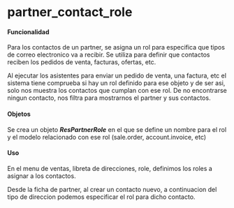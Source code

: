 
partner_contact_role
====================


#### Funcionalidad

Para los contactos de un partner, se asigna un rol para especifica que
tipos de correo electronico va a recibir. Se utiliza para definir que contactos
reciben los pedidos de venta, facturas, ofertas, etc.

Al ejecutar los asistentes para enviar un pedido de venta, una factura, etc
el sistema tiene comprueba si hay un rol definido para ese objeto y de ser asi, solo nos muestra
los contactos que cumplan con ese rol.
De no encontrarse ningun contacto, nos filtra para mostrarnos el partner y sus contactos.


#### Objetos

Se crea un objeto _**ResPartnerRole**_ en el que se define un nombre para el rol
y el modelo relacionado con ese rol (sale.order, account.invoice, etc)


#### Uso

En el menu de ventas, libreta de direcciones, role, definimos los roles
a asignar a los contactos.

Desde la ficha de partner, al crear un contacto nuevo, a continuacion del tipo
de direccion podemos especificar el rol para dicho contacto.






